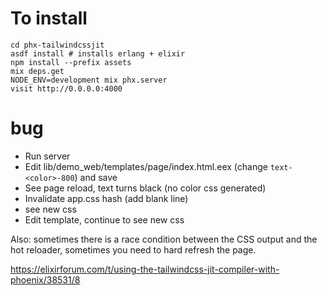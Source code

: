 # To install

```
cd phx-tailwindcssjit
asdf install # installs erlang + elixir
npm install --prefix assets
mix deps.get
NODE_ENV=development mix phx.server
visit http://0.0.0.0:4000
```

# bug

- Run server
- Edit lib/demo_web/templates/page/index.html.eex (change `text-<color>-800`) and save
- See page reload, text turns black (no color css generated)
- Invalidate app.css hash (add blank line)
- see new css
- Edit template, continue to see new css

Also: sometimes there is a race condition between the CSS output and the hot
reloader, sometimes you need to hard refresh the page.

https://elixirforum.com/t/using-the-tailwindcss-jit-compiler-with-phoenix/38531/8
